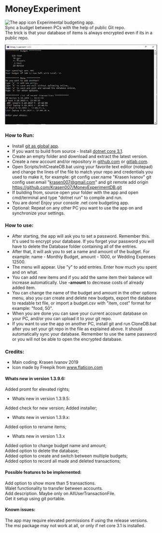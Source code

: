 # MoneyExperiment

<img src="MoneyExperiment/Resources/icon.ico" title="The app icon" width="64"/>
Experimental budgeting app. </br>
Sync a budget between PCs with the help of public Git repo. </br>
The trick is that your database of items is always encrypted even if its in a public repo. </br>


![Main view of the app.](MoneyExperiment/Resources/MainView.png)


### How to Run:

* Install [git as global app](https://git-scm.com/downloads).
* If you want to build from source - Install [dotnet core 3.1](https://dotnet.microsoft.com/download/dotnet-core/3.1).
* Create an empty folder and download and extract the latest version.
* Create a new account and/or repository in [github.com](https://github.com/) or [gitlab.com](https://gitlab.com/). 
* Open Scripts/InitCreateDB.bat using your favorite text editor (notepad) and change the lines of the file to match your repo and credentials you used to make it, for example: git config user.name "Krasen Ivanov"
git config user.email "krasen007@gmail.com" and git remote add origin https://github.com/Krasen007/MoneyExperimentDB.git
* If building from, source open your folder with the app and open cmd/terminal and type "dotnet run" to compile and run.
* You are done! Enjoy your console .net core budgeting app.
* Optional: Repeat on any other PC you want to use the app on and synchronize your settings.

### How to use:

* After starting, the app will ask you to set a password. Remember this. It's used to encrypt your database. 
If you forget your password you will have to delete the Database folder containing all of the entries. </br>
* After that, it will ask you to set a name and amount of the budget. For example: name - Monthly Budget, amount - 1000, or Wedding Expenses 12500.
* The menu will appear. Use "y" to add entries. Enter how much you spent and on what.
* You can add new items and if you add the same item their balance will increase automatically. Use **-amount** to decrease costs of already added item.
* You can change the name of the budget and amount in the other options menu, also you can create and delete new budgets, export the database to readable txt file, or import a budget.csv with "item, cost" format for example: "food, 50".
* When you are done you can save your current account database on your PC, and/or you can upload it to your git repo.
* If you want to use the app on another PC, install git and run CloneDB.bat after you set your git repo in the file as explained above. It should automatically sync your database. Remember to use the same password or you will not be able to open the encrypted database.

### Credits:

* Main coding: Krasen Ivanov 2019
* Icon made by Freepik from www.flaticon.com

#### Whats new in version 1.3.9.6:

Added promt for elevated rights;

* Whats new in version 1.3.9.5:

Added check for new version;
Added installer;

* Whats new in version 1.3.9.x:

Added option to rename items;

* Whats new in version 1.3.x

Added option to change budget name and amount;  
Added option to delete the database;  
Added option to create and switch between multiple budgets;  
Added option to record all made and deleted transactions;  

#### Possible features to be implemented:

Add option to show more than 5 transactions.</br>
Walet functionality to transfer between accounts.</br>
Add description. Maybe only on AllUserTransactionFile.</br>
Get it setup using git portable.</br>

#### Known issues:
The app may require elevated permissions if using the release versions.</br>
The msi package may not work at all, or only if net core 3.1 is installed.